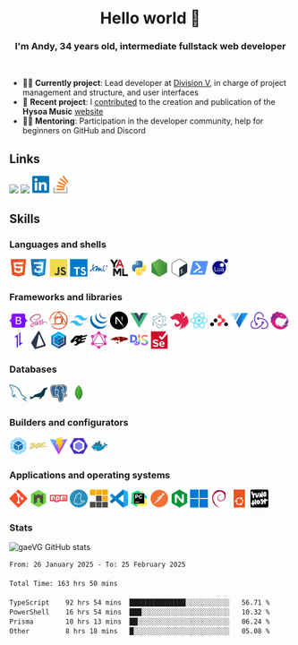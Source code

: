 <div align="center">
  
# Hello world 👋
### I'm Andy, 34 years old, intermediate fullstack web developer

</div>
<p>&nbsp;</p>

- 👨‍💻 **Currently project**: Lead developer at [Division V](https://github.com/orgs/division-v), in charge of project management and structure, and user interfaces
- 🔨 **Recent project**: I [contributed](https://github.com/orgs/Hysoa/repositories) to the creation and publication of the **Hysoa Music** [website](https://hysoamusic.fr/)
- 🧑‍🏫 **Mentoring**: Participation in the developer community, help for beginners on GitHub and Discord

## Links    
[<img src="https://stephentaes.net/img/developpeur-web-full-stack.png" width="32"/>](https://cenne.xyz)
[<img src="https://gitlab.com/uploads/-/system/project/avatar/23203100/icon-gitlab.png" width="32"/>](https://git.cenne.xyz/gaev)
[<img src="https://raw.githubusercontent.com/devicons/devicon/master/icons/linkedin/linkedin-original.svg" width="32"/>](https://fr.linkedin.com/in/andy-bouchet)
[<img src="https://raw.githubusercontent.com/devicons/devicon/master/icons/stackoverflow/stackoverflow-original.svg" width="32"/>](https://fr.linkedin.com/in/andy-bouchet](https://stackoverflow.com/users/13390732/gaev))

</details>

## Skills
### Languages and shells
[<img src="https://raw.githubusercontent.com/devicons/devicon/master/icons/html5/html5-original.svg" width="32"/>]()
[<img src="https://raw.githubusercontent.com/devicons/devicon/master/icons/css3/css3-original.svg" width="32"/>]()
[<img src="https://raw.githubusercontent.com/devicons/devicon/master/icons/javascript/javascript-original.svg" width="32"/>]()
[<img src="https://raw.githubusercontent.com/devicons/devicon/master/icons/typescript/typescript-original.svg" width="32"/>]()
[<img src="https://raw.githubusercontent.com/devicons/devicon/master/icons/xml/xml-original.svg" width="32"/>]()
[<img src="https://raw.githubusercontent.com/devicons/devicon/master/icons/yaml/yaml-original.svg" width="32"/>]()
[<img src="https://raw.githubusercontent.com/devicons/devicon/master/icons/python/python-original.svg" width="32"/>]()
[<img src="https://raw.githubusercontent.com/devicons/devicon/master/icons/nodejs/nodejs-original.svg" width="32"/>]()
[<img src="https://raw.githubusercontent.com/devicons/devicon/master/icons/bash/bash-original.svg" width="32"/>]()
[<img src="https://raw.githubusercontent.com/devicons/devicon/master/icons/powershell/powershell-original.svg" width="32"/>]()
[<img src="https://raw.githubusercontent.com/devicons/devicon/master/icons/lua/lua-original.svg" width="32"/>]()
### Frameworks and libraries
[<img src="https://raw.githubusercontent.com/devicons/devicon/master/icons/bootstrap/bootstrap-original.svg" width="32"/>]()
[<img src="https://raw.githubusercontent.com/devicons/devicon/master/icons/sass/sass-original.svg" width="32"/>]()
[<img src="https://raw.githubusercontent.com/devicons/devicon/master/icons/postcss/postcss-original.svg" width="32"/>]()
[<img src="https://raw.githubusercontent.com/devicons/devicon/master/icons/tailwindcss/tailwindcss-original.svg" width="32"/>]()
[<img src="https://raw.githubusercontent.com/devicons/devicon/master/icons/jquery/jquery-original.svg" width="32"/>]()
[<img src="https://raw.githubusercontent.com/devicons/devicon/master/icons/nextjs/nextjs-original.svg" width="32"/>]()
[<img src="https://raw.githubusercontent.com/devicons/devicon/master/icons/vuejs/vuejs-original.svg" width="32"/>]()
[<img src="https://raw.githubusercontent.com/devicons/devicon/master/icons/electron/electron-original.svg" width="32"/>]()
[<img src="https://raw.githubusercontent.com/devicons/devicon/master/icons/nestjs/nestjs-original.svg" width="32"/>]()
[<img src="https://raw.githubusercontent.com/devicons/devicon/master/icons/react/react-original.svg" width="32"/>]()
[<img src="https://raw.githubusercontent.com/devicons/devicon/master/icons/reactrouter/reactrouter-original.svg" width="32"/>]()
[<img src="https://raw.githubusercontent.com/devicons/devicon/master/icons/vuetify/vuetify-original.svg" width="32"/>]()
[<img src="https://raw.githubusercontent.com/devicons/devicon/master/icons/redux/redux-original.svg" width="32"/>]()
[<img src="https://raw.githubusercontent.com/devicons/devicon/master/icons/rxjs/rxjs-original.svg" width="32"/>]()
[<img src="https://raw.githubusercontent.com/devicons/devicon/master/icons/axios/axios-plain.svg" width="32"/>]()
[<img src="https://raw.githubusercontent.com/devicons/devicon/master/icons/prisma/prisma-original.svg" width="32"/>]()
[<img src="https://raw.githubusercontent.com/devicons/devicon/master/icons/sequelize/sequelize-original.svg" width="32"/>]()
[<img src="https://raw.githubusercontent.com/devicons/devicon/master/icons/fastify/fastify-original.svg" width="32"/>]()
[<img src="https://raw.githubusercontent.com/devicons/devicon/master/icons/graphql/graphql-plain.svg" width="32"/>]()
[<img src="https://raw.githubusercontent.com/devicons/devicon/master/icons/mongoose/mongoose-original.svg" width="32"/>]()
[<img src="https://raw.githubusercontent.com/devicons/devicon/master/icons/discordjs/discordjs-original.svg" width="32"/>]()
[<img src="https://raw.githubusercontent.com/devicons/devicon/master/icons/selenium/selenium-original.svg" width="32"/>]()
### Databases
[<img src="https://raw.githubusercontent.com/devicons/devicon/master/icons/mysql/mysql-original.svg" width="32"/>]()
[<img src="https://raw.githubusercontent.com/devicons/devicon/master/icons/mariadb/mariadb-original.svg" width="32"/>]()
[<img src="https://raw.githubusercontent.com/devicons/devicon/master/icons/postgresql/postgresql-original.svg" width="32"/>]()
[<img src="https://raw.githubusercontent.com/devicons/devicon/master/icons/mongodb/mongodb-original.svg" width="32"/>]()
### Builders and configurators
[<img src="https://raw.githubusercontent.com/devicons/devicon/master/icons/webpack/webpack-original.svg" width="32"/>]()
[<img src="https://raw.githubusercontent.com/devicons/devicon/master/icons/babel/babel-original.svg" width="32"/>]()
[<img src="https://raw.githubusercontent.com/devicons/devicon/master/icons/vitejs/vitejs-original.svg" width="32"/>]()
[<img src="https://raw.githubusercontent.com/devicons/devicon/master/icons/eslint/eslint-original.svg" width="32"/>]()
[<img src="https://raw.githubusercontent.com/devicons/devicon/master/icons/docker/docker-original.svg" width="32"/>]()
### Applications and operating systems
[<img src="https://raw.githubusercontent.com/devicons/devicon/master/icons/git/git-original.svg" width="32"/>]()
[<img src="https://raw.githubusercontent.com/devicons/devicon/master/icons/nodemon/nodemon-original.svg" width="32"/>]()
[<img src="https://raw.githubusercontent.com/devicons/devicon/master/icons/npm/npm-original-wordmark.svg" width="32"/>]()
[<img src="https://raw.githubusercontent.com/devicons/devicon/master/icons/yarn/yarn-original.svg" width="32"/>]()
[<img src="https://raw.githubusercontent.com/devicons/devicon/master/icons/pnpm/pnpm-original.svg" width="32"/>]()
[<img src="https://raw.githubusercontent.com/devicons/devicon/master/icons/vscode/vscode-original.svg" width="32"/>]()
[<img src="https://raw.githubusercontent.com/devicons/devicon/master/icons/pycharm/pycharm-original.svg" width="32"/>]()
[<img src="https://raw.githubusercontent.com/devicons/devicon/master/icons/postman/postman-original.svg" width="32"/>]()
[<img src="https://raw.githubusercontent.com/devicons/devicon/master/icons/nginx/nginx-original.svg" width="32"/>]()
[<img src="https://raw.githubusercontent.com/devicons/devicon/master/icons/windows11/windows11-original.svg" width="32"/>]()
[<img src="https://raw.githubusercontent.com/devicons/devicon/master/icons/debian/debian-original.svg" width="32"/>]()
[<img src="https://raw.githubusercontent.com/devicons/devicon/master/icons/ubuntu/ubuntu-original.svg" width="32"/>]()
[<img src="https://raw.githubusercontent.com/devicons/devicon/master/icons/yunohost/yunohost-original.svg" width="32"/>]()
### Stats
![gaeVG GitHub stats](https://github-readme-stats.vercel.app/api?username=gaevg&show_icons=true&theme=city_lights)
<!--START_SECTION:waka-->

```txt
From: 26 January 2025 - To: 25 February 2025

Total Time: 163 hrs 50 mins

TypeScript    92 hrs 54 mins  ██████████████░░░░░░░░░░░   56.71 %
PowerShell    16 hrs 54 mins  ███░░░░░░░░░░░░░░░░░░░░░░   10.32 %
Prisma        10 hrs 13 mins  ██░░░░░░░░░░░░░░░░░░░░░░░   06.24 %
Other         8 hrs 18 mins   █░░░░░░░░░░░░░░░░░░░░░░░░   05.08 %
```

<!--END_SECTION:waka-->
